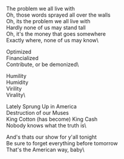 The problem we all live with\
Oh, those words sprayed all over the walls\
Oh, its the problem we all live with\
Hardly none of us may stand tall\
Oh, it's the money that goes somewhere\
Exactly where, none of us may know\

Optimized\
Financialized\
Contribute, or be demonized\

Humility\
Humidity\
Virility\
Virality\

Lately Sprung Up in America\
Destruction of our Muses\
King Cotton (has become) King Cash\
Nobody knows what the truth is\

And's thats our show for y'all tonight\
Be sure to forget everything before tomorrow\
That's the American way, baby\